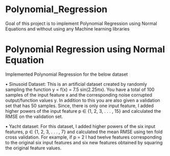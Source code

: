 # Polynomial_Regression

Goal of this project is to implement Polynomial Regression using Normal Equations and without using any Machine learning libraries

# Polynomial Regression using Normal Equation

Implemented Polynomial Regression for the below dataset

• Sinusoid Dataset: This is an artificial dataset created by randomly sampling the function
y = f(x) = 7.5 sin(2.25πx). You have a total of 100 samples of the input feature x and the
corresponding noise corrupted output/function values y. In addition to this you are also given
a validation set that has 50 samples. Since, there is only one input feature, I added higher powers
of the input feature p ∈ {1, 2, 3, . . . , 15} and calculated the RMSE on the validation set. 

• Yacht dataset: For this dataset, I added higher powers of the six input features, p ∈
{1, 2, 3, . . . , 7} and calculated the mean RMSE using ten fold cross validation. For example,
if p = 2 I had twelve features corresponding to the original six input features and
six new features obtained by squaring the original feature values.



